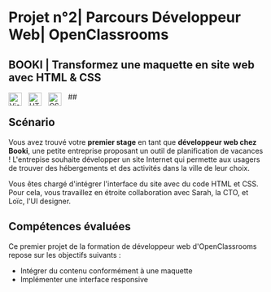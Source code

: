 # Projet n°2| Parcours Développeur Web| OpenClassrooms

## BOOKI | Transformez une maquette en site web avec HTML & CSS

##<img align="left" alt="Visual Studio Code" width="26px" src="https://cdn.jsdelivr.net/gh/devicons/devicon/icons/vscode/vscode-original.svg" style="padding-right:10px;" />
<img align="left" alt="HTML5" width="26px" src="https://cdn.jsdelivr.net/gh/devicons/devicon/icons/html5/html5-original.svg" style="padding-right:10px;" />
<img align="left" alt="CSS3" width="26px" src="https://cdn.jsdelivr.net/gh/devicons/devicon/icons/css3/css3-original.svg" style="padding-right:10px;" />

## Scénario

Vous avez trouvé votre **premier stage** en tant que **développeur web chez Booki**, une petite entreprise proposant un
outil de planification de vacances ! L'entrepise souhaite développer un site Internet qui permette aux usagers de
trouver des hébergements et des activités dans la ville de leur choix.

Vous êtes chargé d'intégrer l'interface du site avec du code HTML et CSS. Pour cela, vous travaillez en étroite
collaboration avec Sarah, la CTO, et Loïc, l'UI designer.

## Compétences évaluées

Ce premier projet de la formation de développeur web d'OpenClassrooms repose sur les objectifs suivants :

- Intégrer du contenu conformément à une maquette
- Implémenter une interface responsive
